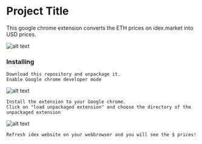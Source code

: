 # Project Title

This google chrome extension converts the ETH prices on idex.market into USD prices.

![alt text](https://imgur.com/zLm55IQ)

### Installing

```
Download this repository and unpackage it.
Enable Google chrome developer mode
```

![alt text](https://imgur.com/a/ok1G8)

```
Install the extension to your Google chrome.
Click on "load unpackaged extension" and choose the directory of the unpackaged extension
```
![alt text](https://imgur.com/a/kGeJV)

```
Refresh idex website on your webbrowser and you will see the $ prices!
```
